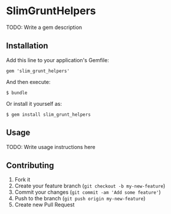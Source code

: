 # SlimGruntHelpers

TODO: Write a gem description

## Installation

Add this line to your application's Gemfile:

    gem 'slim_grunt_helpers'

And then execute:

    $ bundle

Or install it yourself as:

    $ gem install slim_grunt_helpers

## Usage

TODO: Write usage instructions here

## Contributing

1. Fork it
2. Create your feature branch (`git checkout -b my-new-feature`)
3. Commit your changes (`git commit -am 'Add some feature'`)
4. Push to the branch (`git push origin my-new-feature`)
5. Create new Pull Request
